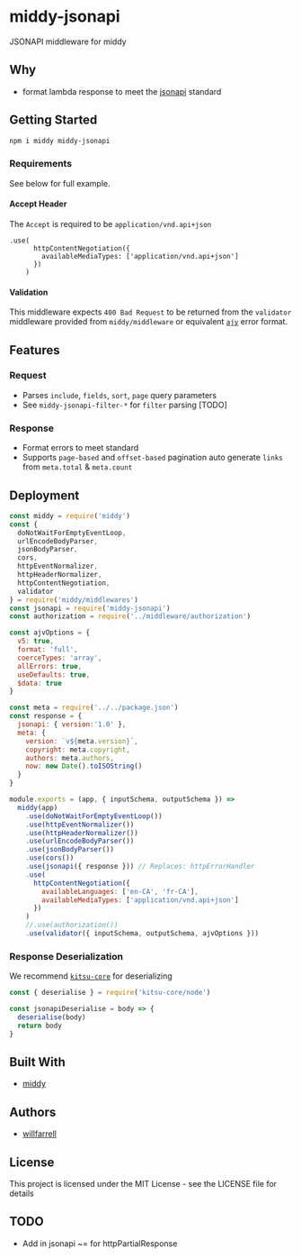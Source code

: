# middy-jsonapi
JSONAPI middleware for middy

## Why
- format lambda response to meet the [jsonapi](http://jsonapi.org) standard

## Getting Started
```bash
npm i middy middy-jsonapi
```

### Requirements
See below for full example.

#### Accept Header
The `Accept` is required to be `application/vnd.api+json`
```
.use(
      httpContentNegotiation({
        availableMediaTypes: ['application/vnd.api+json']
      })
    )
```

#### Validation
This middleware expects `400 Bad Request` to be returned from the `validator` middleware provided from `middy/middleware` or equivalent [`ajv`](https://github.com/epoberezkin/ajv) error format.

## Features
### Request
- Parses `include`, `fields`, `sort`, `page` query parameters
- See `middy-jsonapi-filter-*` for `filter` parsing [TODO]

### Response
- Format errors to meet standard
- Supports `page-based` and `offset-based` pagination auto generate `links` from `meta.total` & `meta.count`

## Deployment

```javascript
const middy = require('middy')
const {
  doNotWaitForEmptyEventLoop,
  urlEncodeBodyParser,
  jsonBodyParser,
  cors,
  httpEventNormalizer,
  httpHeaderNormalizer,
  httpContentNegotiation,
  validator
} = require('middy/middlewares')
const jsonapi = require('middy-jsonapi')
const authorization = require('../middleware/authorization')

const ajvOptions = {
  v5: true,
  format: 'full',
  coerceTypes: 'array',
  allErrors: true,
  useDefaults: true,
  $data: true
}

const meta = require('../../package.json')
const response = {
  jsonapi: { version:'1.0' },
  meta: {
    version: `v${meta.version}`,
    copyright: meta.copyright,
    authors: meta.authors,
    now: new Date().toISOString()
  }
}

module.exports = (app, { inputSchema, outputSchema }) =>
  middy(app)
    .use(doNotWaitForEmptyEventLoop())
    .use(httpEventNormalizer())
    .use(httpHeaderNormalizer())
    .use(urlEncodeBodyParser())
    .use(jsonBodyParser())
    .use(cors())
    .use(jsonapi({ response })) // Replaces: httpErrorHandler
    .use(
      httpContentNegotiation({
        availableLanguages: ['en-CA', 'fr-CA'],
        availableMediaTypes: ['application/vnd.api+json']
      })
    )
    //.use(authorization())
    .use(validator({ inputSchema, outputSchema, ajvOptions }))
```

### Response Deserialization
We recommend [`kitsu-core`](https://github.com/wopian/kitsu) for deserializing 

```javascript
const { deserialise } = require('kitsu-core/node')

const jsonapiDeserialise = body => {
  deserialise(body)
  return body
}
```

## Built With
- [middy](https://github.com/middyjs/middy)

## Authors
- [willfarrell](https://github.com/willfarrell/)

## License
This project is licensed under the MIT License - see the LICENSE file for details

## TODO
- Add in jsonapi ~= for httpPartialResponse